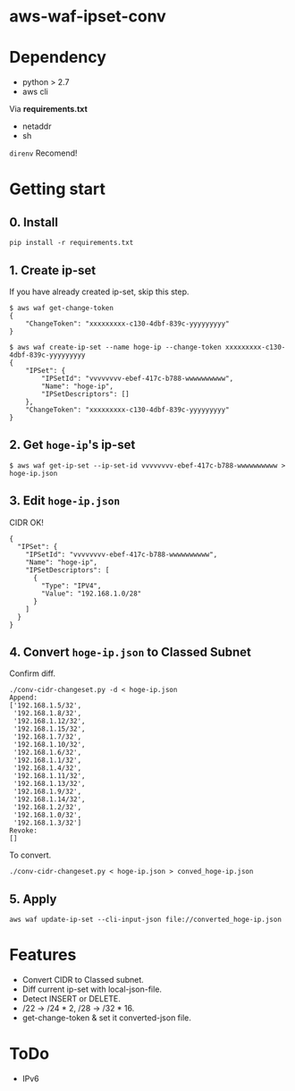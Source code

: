 # aws-waf-ipset-conv

# Dependency
- python > 2.7
- aws cli

Via __requirements.txt__
- netaddr
- sh

`direnv` Recomend!

# Getting start
## 0. Install
`pip install -r requirements.txt`

## 1. Create ip-set
If you have already created ip-set, skip this step.

```
$ aws waf get-change-token
{
    "ChangeToken": "xxxxxxxxx-c130-4dbf-839c-yyyyyyyyy"
}

$ aws waf create-ip-set --name hoge-ip --change-token xxxxxxxxx-c130-4dbf-839c-yyyyyyyyy
{
    "IPSet": {
        "IPSetId": "vvvvvvvv-ebef-417c-b788-wwwwwwwwww",
        "Name": "hoge-ip",
        "IPSetDescriptors": []
    },
    "ChangeToken": "xxxxxxxxx-c130-4dbf-839c-yyyyyyyyy"
}

```

## 2. Get `hoge-ip`'s ip-set
```
$ aws waf get-ip-set --ip-set-id vvvvvvvv-ebef-417c-b788-wwwwwwwwww > hoge-ip.json
```

## 3. Edit `hoge-ip.json`
CIDR OK!

```
{
  "IPSet": {
    "IPSetId": "vvvvvvvv-ebef-417c-b788-wwwwwwwwww", 
    "Name": "hoge-ip", 
    "IPSetDescriptors": [
      {
        "Type": "IPV4",
        "Value": "192.168.1.0/28"
      }
    ]
  }
}
```

## 4. Convert `hoge-ip.json` to Classed Subnet

Confirm diff.

```
./conv-cidr-changeset.py -d < hoge-ip.json
Append:
['192.168.1.5/32',
 '192.168.1.8/32',
 '192.168.1.12/32',
 '192.168.1.15/32',
 '192.168.1.7/32',
 '192.168.1.10/32',
 '192.168.1.6/32',
 '192.168.1.1/32',
 '192.168.1.4/32',
 '192.168.1.11/32',
 '192.168.1.13/32',
 '192.168.1.9/32',
 '192.168.1.14/32',
 '192.168.1.2/32',
 '192.168.1.0/32',
 '192.168.1.3/32']
Revoke:
[]
```

To convert.
```
./conv-cidr-changeset.py < hoge-ip.json > conved_hoge-ip.json
```

## 5. Apply
```
aws waf update-ip-set --cli-input-json file://converted_hoge-ip.json
```

# Features
- Convert CIDR to Classed subnet.
- Diff current ip-set with local-json-file.
- Detect INSERT or DELETE.
- /22 -> /24 * 2, /28 -> /32 * 16.
- get-change-token & set it converted-json file.

# ToDo
- IPv6
